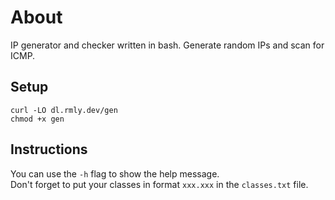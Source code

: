 # About
IP generator and checker written in bash. Generate random IPs and scan for ICMP.
    
## Setup
    curl -LO dl.rmly.dev/gen  
    chmod +x gen
    
## Instructions
You can use the `-h` flag to show the help message.  
Don't forget to put your classes in format `xxx.xxx` in the `classes.txt` file.
   
